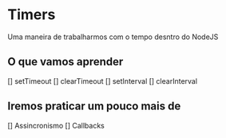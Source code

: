 # Timers

Uma maneira de trabalharmos com o tempo desntro do NodeJS

## O que vamos aprender
[] setTimeout
[] clearTimeout
[] setInterval
[] clearInterval

## Iremos praticar um pouco mais de
[] Assincronismo
[] Callbacks